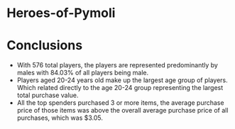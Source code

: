 # Heroes-of-Pymoli

Conclusions
===========

* With 576 total players, the players are represented predominantly by males with 84.03% of all players being male.
* Players aged 20-24 years old make up the largest age group of players. Which related directly to the age 20-24 group representing the largest total purchase value.
* All the top spenders purchased 3 or more items, the average purchase price of those items was above the overall average purchase price of all purchases, which was $3.05.
